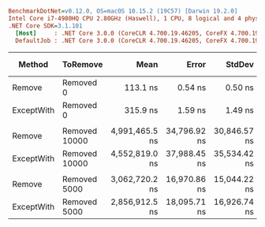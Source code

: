 ﻿``` ini

BenchmarkDotNet=v0.12.0, OS=macOS 10.15.2 (19C57) [Darwin 19.2.0]
Intel Core i7-4980HQ CPU 2.80GHz (Haswell), 1 CPU, 8 logical and 4 physical cores
.NET Core SDK=3.1.101
  [Host]     : .NET Core 3.0.0 (CoreCLR 4.700.19.46205, CoreFX 4.700.19.46214), X64 RyuJIT
  DefaultJob : .NET Core 3.0.0 (CoreCLR 4.700.19.46205, CoreFX 4.700.19.46214), X64 RyuJIT


```
|     Method |      ToRemove |           Mean |        Error |       StdDev | Ratio | RatioSD |    Gen 0 |   Gen 1 | Gen 2 | Allocated |
|----------- |-------------- |---------------:|-------------:|-------------:|------:|--------:|---------:|--------:|------:|----------:|
|     Remove |     Removed 0 |       113.1 ns |      0.54 ns |      0.50 ns |  1.00 |    0.00 |   0.0178 |       - |     - |      56 B |
| ExceptWith |     Removed 0 |       315.9 ns |      1.59 ns |      1.49 ns |  2.79 |    0.02 |   0.0176 |       - |     - |      56 B |
|            |               |                |              |              |       |         |          |         |       |           |
|     Remove | Removed 10000 | 4,991,465.5 ns | 34,796.92 ns | 30,846.57 ns |  1.00 |    0.00 | 109.3750 |       - |     - |  356477 B |
| ExceptWith | Removed 10000 | 4,552,819.0 ns | 37,988.45 ns | 35,534.42 ns |  0.91 |    0.01 | 109.3750 |       - |     - |  356473 B |
|            |               |                |              |              |       |         |          |         |       |           |
|     Remove |  Removed 5000 | 3,062,720.2 ns | 16,970.86 ns | 15,044.22 ns |  1.00 |    0.00 |  89.8438 | 35.1563 |     - |  442115 B |
| ExceptWith |  Removed 5000 | 2,856,912.5 ns | 18,095.71 ns | 16,926.74 ns |  0.93 |    0.01 | 101.5625 | 42.9688 |     - |  442115 B |
